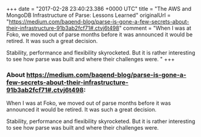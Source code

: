 +++
date = "2017-02-28 23:40:23.386 +0000 UTC"
title = "The AWS and MongoDB Infrastructure of Parse: Lessons Learned"
originalUrl = "https://medium.com/baqend-blog/parse-is-gone-a-few-secrets-about-their-infrastructure-91b3ab2fcf71#.ctvj6t498"
comment = "When  I was at Foko, we moved out of parse months before it was announced it would be retired. It was such a great decision. 

Stability, performance and flexibility skyrocketed. But it is rather interesting to see how parse was built and where their challenges were. "
+++

### About https://medium.com/baqend-blog/parse-is-gone-a-few-secrets-about-their-infrastructure-91b3ab2fcf71#.ctvj6t498:

When  I was at Foko, we moved out of parse months before it was announced it would be retired. It was such a great decision. 

Stability, performance and flexibility skyrocketed. But it is rather interesting to see how parse was built and where their challenges were. 

